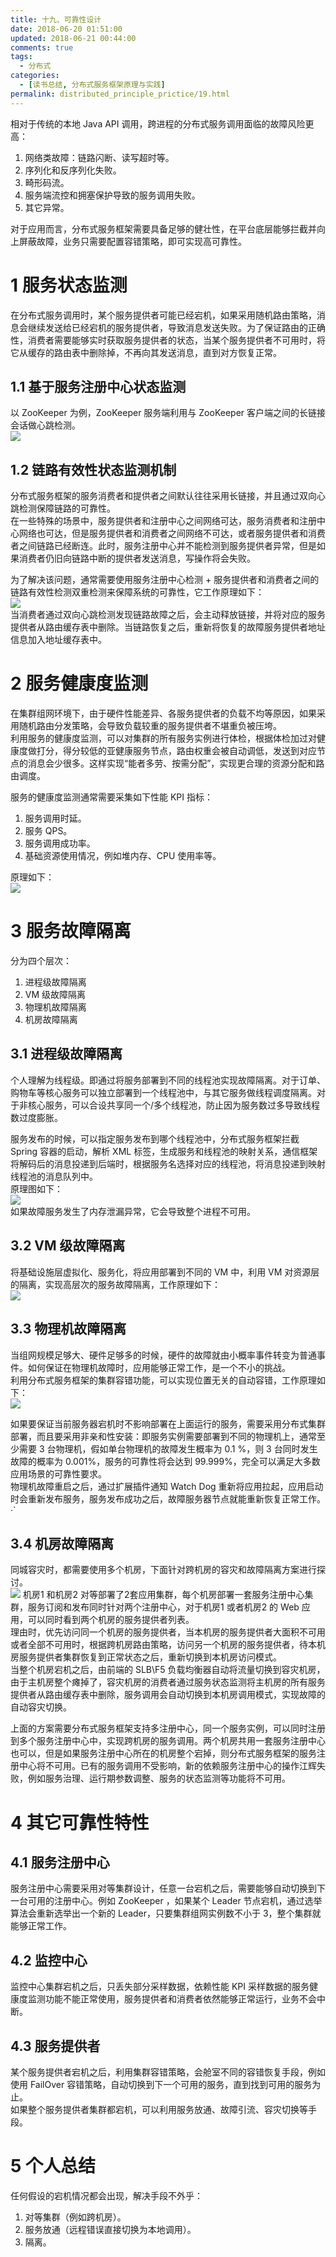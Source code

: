 ```yaml
---
title: 十九、可靠性设计
date: 2018-06-20 01:51:00
updated: 2018-06-21 00:44:00
comments: true
tags:
  - 分布式
categories: 
  - [读书总结, 分布式服务框架原理与实践]
permalink: distributed_principle_prictice/19.html    
---
```


相对于传统的本地 Java API 调用，跨进程的分布式服务调用面临的故障风险更高：  
1. 网络类故障：链路闪断、读写超时等。
2. 序列化和反序列化失败。
3. 畸形码流。
4. 服务端流控和拥塞保护导致的服务调用失败。
5. 其它异常。
  
对于应用而言，分布式服务框架需要具备足够的健壮性，在平台底层能够拦截并向上屏蔽故障，业务只需要配置容错策略，即可实现高可靠性。

# 1 服务状态监测

在分布式服务调用时，某个服务提供者可能已经宕机，如果采用随机路由策略，消息会继续发送给已经宕机的服务提供者，导致消息发送失败。为了保证路由的正确性，消费者需要能够实时获取服务提供者的状态，当某个服务提供者不可用时，将它从缓存的路由表中删除掉，不再向其发送消息，直到对方恢复正常。

## 1.1 基于服务注册中心状态监测

以 ZooKeeper 为例，ZooKeeper 服务端利用与 ZooKeeper 客户端之间的长链接会话做心跳检测。  
![][1]

## 1.2 链路有效性状态监测机制

分布式服务框架的服务消费者和提供者之间默认往往采用长链接，并且通过双向心跳检测保障链路的可靠性。  
在一些特殊的场景中，服务提供者和注册中心之间网络可达，服务消费者和注册中心网络也可达，但是服务提供者和消费者之间网络不可达，或者服务提供者和消费者之间链路已经断连。此时，服务注册中心并不能检测到服务提供者异常，但是如果消费者仍旧向链路中断的提供者发送消息，写操作将会失败。  
  
为了解决该问题，通常需要使用服务注册中心检测 + 服务提供者和消费者之间的链路有效性检测双重检测来保障系统的可靠性，它工作原理如下：  
![][2]  
当消费者通过双向心跳检测发现链路故障之后，会主动释放链接，并将对应的服务提供者从路由缓存表中删除。当链路恢复之后，重新将恢复的故障服务提供者地址信息加入地址缓存表中。

# 2 服务健康度监测

在集群组网环境下，由于硬件性能差异、各服务提供者的负载不均等原因，如果采用随机路由分发策略，会导致负载较重的服务提供者不堪重负被压垮。  
利用服务的健康度监测，可以对集群的所有服务实例进行体检，根据体检加过对健康度做打分，得分较低的亚健康服务节点，路由权重会被自动调低，发送到对应节点的消息会少很多。这样实现“能者多劳、按需分配”，实现更合理的资源分配和路由调度。  
  
服务的健康度监测通常需要采集如下性能 KPI 指标：  
1. 服务调用时延。
2. 服务 QPS。
3. 服务调用成功率。
4. 基础资源使用情况，例如堆内存、CPU 使用率等。
  
原理如下：  
![][3]

# 3 服务故障隔离

分为四个层次：  
1. 进程级故障隔离
2. VM 级故障隔离
3. 物理机故障隔离
4. 机房故障隔离

## 3.1 进程级故障隔离

个人理解为线程级。即通过将服务部署到不同的线程池实现故障隔离。对于订单、购物车等核心服务可以独立部署到一个线程池中，与其它服务做线程调度隔离。对于非核心服务，可以合设共享同一个/多个线程池，防止因为服务数过多导致线程数过度膨胀。  
  
服务发布的时候，可以指定服务发布到哪个线程池中，分布式服务框架拦截 Spring 容器的启动，解析 XML 标签，生成服务和线程池的映射关系，通信框架将解码后的消息投递到后端时，根据服务名选择对应的线程池，将消息投递到映射线程池的消息队列中。  
原理图如下：  
![][4]  
如果故障服务发生了内存泄漏异常，它会导致整个进程不可用。

## 3.2 VM 级故障隔离

将基础设施层虚拟化、服务化，将应用部署到不同的 VM 中，利用 VM 对资源层的隔离，实现高层次的服务故障隔离，工作原理如下：  
![][5]

## 3.3 物理机故障隔离

当组网规模足够大、硬件足够多的时候，硬件的故障就由小概率事件转变为普通事件。如何保证在物理机故障时，应用能够正常工作，是一个不小的挑战。  
利用分布式服务框架的集群容错功能，可以实现位置无关的自动容错，工作原理如下：  
![][6]
  
如果要保证当前服务器宕机时不影响部署在上面运行的服务，需要采用分布式集群部署，而且要采用非亲和性安装：即服务实例需要部署到不同的物理机上，通常至少需要 3 台物理机，假如单台物理机的故障发生概率为 0.1 %，则 3 台同时发生故障的概率为 0.001%，服务的可靠性将会达到 99.999%，完全可以满足大多数应用场景的可靠性要求。  
物理机故障重启之后，通过扩展插件通知 Watch Dog 重新将应用拉起，应用启动时会重新发布服务，服务发布成功之后，故障服务器节点就能重新恢复正常工作。 ·`      
## 3.4 机房故障隔离

同城容灾时，都需要使用多个机房，下面针对跨机房的容灾和故障隔离方案进行探讨。  
![][7]
机房1 和机房2 对等部署了2套应用集群，每个机房部署一套服务注册中心集群，服务订阅和发布同时针对两个注册中心，对于机房1 或者机房2 的 Web 应用，可以同时看到两个机房的服务提供者列表。  
理由时，优先访问同一个机房的服务提供者，当本机房的服务提供者大面积不可用或者全部不可用时，根据跨机房路由策略，访问另一个机房的服务提供者，待本机房服务提供者集群恢复到正常状态之后，重新切换到本机房访问模式。  
当整个机房宕机之后，由前端的 SLB\F5 负载均衡器自动将流量切换到容灾机房，由于主机房整个瘫掉了，容灾机房的消费者通过服务状态监测将主机房的所有服务提供者从路由缓存表中删除，服务调用会自动切换到本机房调用模式，实现故障的自动容灾切换。  
  
上面的方案需要分布式服务框架支持多注册中心，同一个服务实例，可以同时注册到多个服务注册中心中，实现跨机房的服务调用。两个机房共用一套服务注册中心也可以，但是如果服务注册中心所在的机房整个宕掉，则分布式服务框架的服务注册中心将不可用。已有的服务调用不受影响，新的依赖服务注册中心的操作江辉失败，例如服务治理、运行期参数调整、服务的状态监测等功能将不可用。

# 4 其它可靠性特性

## 4.1 服务注册中心

服务注册中心需要采用对等集群设计，任意一台宕机之后，需要能够自动切换到下一台可用的注册中心。例如 ZooKeeper ，如果某个 Leader 节点宕机，通过选举算法会重新选举出一个新的 Leader，只要集群组网实例数不小于 3，整个集群就能够正常工作。

## 4.2 监控中心

监控中心集群宕机之后，只丢失部分采样数据，依赖性能 KPI 采样数据的服务健康度监测功能不能正常使用，服务提供者和消费者依然能够正常运行，业务不会中断。

## 4.3 服务提供者

某个服务提供者宕机之后，利用集群容错策略，会舱室不同的容错恢复手段，例如使用 FailOver 容错策略，自动切换到下一个可用的服务，直到找到可用的服务为止。  
如果整个服务提供者集群都宕机，可以利用服务放通、故障引流、容灾切换等手段。

# 5 个人总结

任何假设的宕机情况都会出现，解决手段不外乎：
1. 对等集群（例如跨机房）。
2. 服务放通（远程错误直接切换为本地调用）。
3. 隔离。

[1]:http://leran2deeplearnjavawebtech.oss-cn-beijing.aliyuncs.com/learn/distributed_principle_prictice/19_1.png
[2]:http://leran2deeplearnjavawebtech.oss-cn-beijing.aliyuncs.com/learn/distributed_principle_prictice/19_2.png
[3]:http://leran2deeplearnjavawebtech.oss-cn-beijing.aliyuncs.com/learn/distributed_principle_prictice/19_3.png
[4]:http://leran2deeplearnjavawebtech.oss-cn-beijing.aliyuncs.com/learn/distributed_principle_prictice/19_4.png
[5]:http://leran2deeplearnjavawebtech.oss-cn-beijing.aliyuncs.com/learn/distributed_principle_prictice/19_5.png
[6]:http://leran2deeplearnjavawebtech.oss-cn-beijing.aliyuncs.com/learn/distributed_principle_prictice/19_6.png
[7]:http://leran2deeplearnjavawebtech.oss-cn-beijing.aliyuncs.com/learn/distributed_principle_prictice/19_7.png